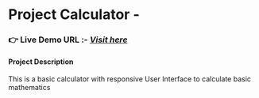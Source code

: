 # Project Calculator -
### **👉 Live Demo URL :-** <a href="https://shreyash00007.github.io/Calculator/">***Visit here*** </a>
#### Project Description
This is a basic calculator with responsive User Interface to calculate basic mathematics
